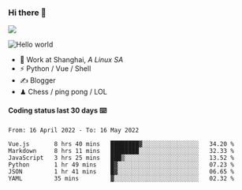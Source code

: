### Hi there 👋
![](https://komarev.com/ghpvc/?username=Xuhandsome)


<img src="https://github-readme-stats.vercel.app/api?username=XuHandsome&show_icons=true&theme=merko" alt="Hello world">

<br/>

- 🍻  Work at Shanghai, _A Linux SA_
- ⚡  Python / Vue / Shell
- ✍️  Blogger
- ♟  Chess / ping pong / LOL

#### Coding status last 30 days ⌨️

<!--START_SECTION:waka-->

```text
From: 16 April 2022 - To: 16 May 2022

Vue.js       8 hrs 40 mins   ████████▓░░░░░░░░░░░░░░░░   34.20 %
Markdown     8 hrs 11 mins   ████████░░░░░░░░░░░░░░░░░   32.33 %
JavaScript   3 hrs 25 mins   ███▒░░░░░░░░░░░░░░░░░░░░░   13.52 %
Python       1 hr 49 mins    █▓░░░░░░░░░░░░░░░░░░░░░░░   07.23 %
JSON         1 hr 41 mins    █▓░░░░░░░░░░░░░░░░░░░░░░░   06.65 %
YAML         35 mins         ▓░░░░░░░░░░░░░░░░░░░░░░░░   02.32 %
```

<!--END_SECTION:waka-->
